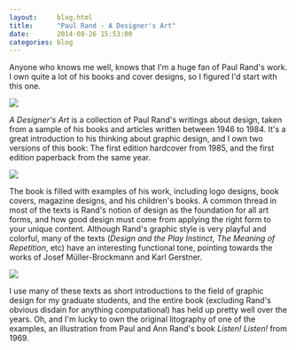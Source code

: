 ```yaml
---
layout:     blog.html
title:      "Paul Rand - A Designer's Art"
date:       2014-08-26 15:53:00
categories: blog
---
```


Anyone who knows me well, knows that I'm a huge fan of Paul Rand's work. I own quite a lot of his books and cover designs, so I figured I'd start with this one.

<div class="wide-750">
  <img src="https://assets.runemadsen.com/blog/books/designersart1.jpg" />
</div>

*A Designer's Art* is a collection of Paul Rand's writings about design, taken from a sample of his books and articles written between 1946 to 1984. It's a great introduction to his thinking about graphic design, and I own two versions of this book: The first edition hardcover from 1985, and the first edition paperback from the same year. 

<div class="wide-750">
  <img src="https://assets.runemadsen.com/blog/books/designersart2.jpg" />
</div>

The book is filled with examples of his work, including logo designs, book covers, magazine designs, and his children's books. A common thread in most of the texts is Rand's notion of design as the foundation for all art forms, and how good design must come from applying the right form to your unique content. Although Rand's graphic style is very playful and colorful, many of the texts (*Design and the Play Instinct*, *The Meaning of Repetition*, etc) have an interesting functional tone, pointing towards the works of Josef Müller-Brockmann and Karl Gerstner.

<div class="wide-750">
  <img src="https://assets.runemadsen.com/blog/books/designersart3.jpg" />
</div>

I use many of these texts as short introductions to the field of graphic design for my graduate students, and the entire book (excluding Rand's obvious disdain for anything computational) has held up pretty well over the years. Oh, and I'm lucky to own the original litography of one of the examples, an illustration from Paul and Ann Rand's book *Listen! Listen!* from 1969.
